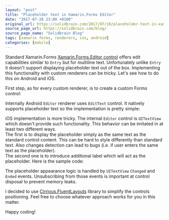 ```yaml
---
layout: "post"
title: "Placeholder text in Xamarin.Forms Editor"
date: "2017-07-28 23:00 +0100"
original_url: https://solidbrain.com/2017/07/10/placeholder-text-in-xamarin-forms-editor/
source_page_url: https://solidbrain.com/blog/
source_page_name: "Solidbrain Blog"
tags: [xamarin forms, renderers, ios, android]
categories: [mobile]
---
```


Standard Xamarin.Forms [Xamarin.Forms.Editor control](https://developer.xamarin.com/api/type/Xamarin.Forms.Editor) offers edit capabilities similar to `Entry` but for multiline text. Unfortunately unlike `Entry` it doesn't support displaying placeholder text out of the box. Implementing this functionality with custom renderers can be tricky. Let's see how to do this on Android and iOS.<!-- more -->

First step, as for every custom renderer, is to create a custom Forms control:

<script src="https://gist.github.com/mmierzwa/618358f58ec200ee689b2626963d9c32.js"></script>

Internally Android `Editor` renderer uses `EditText` control. It natively supports placeholder text so the implementation is pretty simple:

<script src="https://gist.github.com/mmierzwa/252bfaae4c8db12a358a42473283c002.js"></script>

iOS implementation is more tricky. The internal `Editor` control is `UITextView` which doesn't provide such functionality. This behavior can be imitated in at least two different ways.  
The first is to display the placeholder simply as the same text as the standard control content. This can be hard to style differently than standard text. Also changes detection can lead to bugs (i.e. if user enters the same text as the placeholder).  
The second one is to introduce additional label which will act as the placeholder. Here is the sample code:

<script src="https://gist.github.com/mmierzwa/6989929b33dbd690cce7276cad4cffa7.js"></script>

The placeholder appearance logic is handled by `UITextView` `Changed` and `Ended` events. Unsubscribing from those events is important at control disposal to prevent memory leaks.

I decided to use [Cirrious.FluentLayouts](https://github.com/FluentLayout/Cirrious.FluentLayout) library to simplify the controls positioning. Feel free to choose whatever approach works for you in this matter.

Happy coding!
